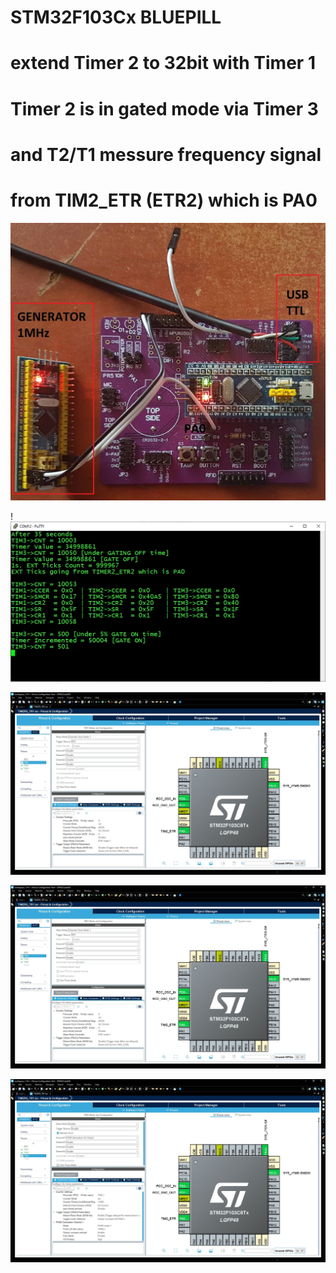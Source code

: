 # STM32F103Cx BLUEPILL

# extend Timer 2 to 32bit with Timer 1
# Timer 2 is in gated mode via Timer 3
# and T2/T1 messure frequency signal
# from TIM2_ETR (ETR2) which is PA0


![Screenshot](/PICTURES/real_app.jpg)

!![Screenshot](/PICTURES/CONSOLE.png)

![Screenshot](/PICTURES/TIM1.jpg)

![Screenshot](/PICTURES/TIM1.jpg)

![Screenshot](/PICTURES/TIM3.jpg)

